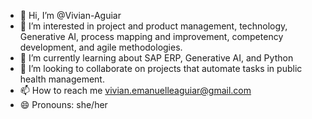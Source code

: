 - 👋 Hi, I’m @Vivian-Aguiar
- 👀 I’m interested in project and product management, technology, Generative AI, process mapping and improvement, competency development, and agile methodologies.
- 🌱 I’m currently learning about SAP ERP, Generative AI, and Python
- 💞️ I’m looking to collaborate on projects that automate tasks in public health management.
- 📫 How to reach me vivian.emanuelleaguiar@gmail.com
- 😄 Pronouns: she/her


<!---
Vivian-Aguiar/Vivian-Aguiar is a ✨ special ✨ repository because its `README.md` (this file) appears on your GitHub profile.
You can click the Preview link to take a look at your changes.
--->
